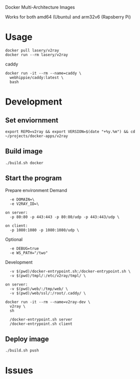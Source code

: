 Docker Multi-Architecture Images

Works for both amd64 (Ubuntu) and arm32v6 (Rapsberry Pi)

# Usage
```
docker pull lasery/v2ray
docker run --rm lasery/v2ray
```

caddy
```
docker run -it --rm --name=caddy \
  webhippie/caddy:latest \
  bash
```


# Development

## Set enviornment
```
export REPO=v2ray && export VERSION=$(date "+%y.%m") && cd ~/projects/docker-apps/v2ray
```

## Build image
```
./build.sh docker
```

## Start the program
Prepare environment
Demand
```
  -e DOMAIN=\
  -e V2RAY_ID=\

on server:
  -p 80:80 -p 443:443 -p 80:80/udp -p 443:443/udp \

on client:
  -p 1080:1080 -p 1080:1080/udp \
```

Optional
```
  -e DEBUG=true
  -e WS_PATH="/two"
```


Development
```
  -v $(pwd)/docker-entrypoint.sh:/docker-entrypoint.sh \
  -v $(pwd)/tmpl/:/etc/v2ray/tmpl/ \

on server:
  -v $(pwd)/web/:/tmp/web/ \
  -v $(pwd)/web/ssl/:/root/.caddy/ \
```

```
docker run -it --rm --name=v2ray-dev \
  v2ray \
  sh

  /docker-entrypoint.sh server
  /docker-entrypoint.sh client
```

## Deploy image
```
./build.sh push
```

# Issues

